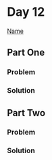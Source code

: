 # Day 12

[Name](https://adventofcode.com/2024/day/12)

## Part One

### Problem

### Solution

## Part Two

### Problem

### Solution
